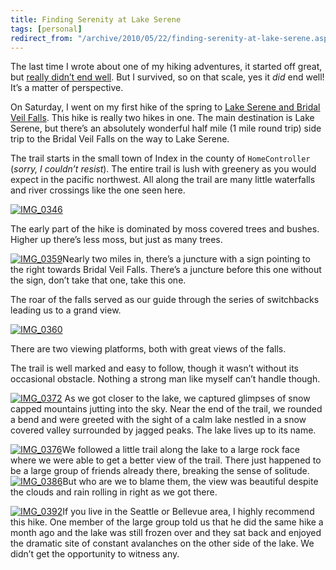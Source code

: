 ```yaml
---
title: Finding Serenity at Lake Serene
tags: [personal]
redirect_from: "/archive/2010/05/22/finding-serenity-at-lake-serene.aspx/"
---
```


The last time I wrote about one of my hiking adventures, it started off
great, but [really didn’t end
well](https://haacked.com/archive/2009/05/24/panic-mt-si.aspx "Fright on Mt Si").
But I survived, so on that scale, yes it *did* end well! It’s a matter
of perspective.

On Saturday, I went on my first hike of the spring to [Lake Serene and
Bridal Veil
Falls](http://www.wta.org/go-hiking/hikes/lake-serene "Lake Serene and Bridal Veil Falls on Washington Trails Association Website").
This hike is really two hikes in one. The main destination is Lake
Serene, but there’s an absolutely wonderful half mile (1 mile round
trip) side trip to the Bridal Veil Falls on the way to Lake Serene.

The trail starts in the small town of Index in the county of
`HomeController` (*sorry, I couldn’t resist*). The entire trail is lush
with greenery as you would expect in the pacific northwest. All along
the trail are many little waterfalls and river crossings like the one
seen here.

[![IMG\_0346](https://haacked.com/images/haacked_com/WindowsLiveWriter/FindingSerenityatLakeSerene_12403/IMG_0346_thumb.jpg "IMG_0346")](https://haacked.com/images/haacked_com/WindowsLiveWriter/FindingSerenityatLakeSerene_12403/IMG_0346.jpg)

The early part of the hike is dominated by moss covered trees and
bushes. Higher up there’s less moss, but just as many trees.

[![IMG\_0359](https://haacked.com/images/haacked_com/WindowsLiveWriter/FindingSerenityatLakeSerene_12403/IMG_0359_thumb.jpg "IMG_0359")](https://haacked.com/images/haacked_com/WindowsLiveWriter/FindingSerenityatLakeSerene_12403/IMG_0359.jpg)Nearly
two miles in, there’s a juncture with a sign pointing to the right
towards Bridal Veil Falls. There’s a juncture before this one without
the sign, don’t take that one, take this one.

The roar of the falls served as our guide through the series of
switchbacks leading us to a grand view.

[![IMG\_0360](https://haacked.com/images/haacked_com/WindowsLiveWriter/FindingSerenityatLakeSerene_12403/IMG_0360_thumb.jpg "IMG_0360")](https://haacked.com/images/haacked_com/WindowsLiveWriter/FindingSerenityatLakeSerene_12403/IMG_0360.jpg)

There are two viewing platforms, both with great views of the falls.

The trail is well marked and easy to follow, though it wasn’t without
its occasional obstacle. Nothing a strong man like myself can’t handle
though.

[![IMG\_0372](https://haacked.com/images/haacked_com/WindowsLiveWriter/FindingSerenityatLakeSerene_12403/IMG_0372_thumb.jpg "IMG_0372")](https://haacked.com/images/haacked_com/WindowsLiveWriter/FindingSerenityatLakeSerene_12403/IMG_0372.jpg)
As we got closer to the lake, we captured glimpses of snow capped
mountains jutting into the sky. Near the end of the trail, we rounded a
bend and were greeted with the sight of a calm lake nestled in a snow
covered valley surrounded by jagged peaks. The lake lives up to its
name.

[![IMG\_0376](https://haacked.com/images/haacked_com/WindowsLiveWriter/FindingSerenityatLakeSerene_12403/IMG_0376_thumb.jpg "IMG_0376")](https://haacked.com/images/haacked_com/WindowsLiveWriter/FindingSerenityatLakeSerene_12403/IMG_0376.jpg)We
followed a little trail along the lake to a large rock face where we
were able to get a better view of the trail. There just happened to be a
large group of friends already there, breaking the sense of solitude.
[![IMG\_0386](https://haacked.com/images/haacked_com/WindowsLiveWriter/FindingSerenityatLakeSerene_12403/IMG_0386_thumb.jpg "IMG_0386")](https://haacked.com/images/haacked_com/WindowsLiveWriter/FindingSerenityatLakeSerene_12403/IMG_0386.jpg)But
who are we to blame them, the view was beautiful despite the clouds and
rain rolling in right as we got there.

[![IMG\_0392](https://haacked.com/images/haacked_com/WindowsLiveWriter/FindingSerenityatLakeSerene_12403/IMG_0392_thumb.jpg "IMG_0392")](https://haacked.com/images/haacked_com/WindowsLiveWriter/FindingSerenityatLakeSerene_12403/IMG_0392.jpg)If
you live in the Seattle or Bellevue area, I highly recommend this hike.
One member of the large group told us that he did the same hike a month
ago and the lake was still frozen over and they sat back and enjoyed the
dramatic site of constant avalanches on the other side of the lake. We
didn’t get the opportunity to witness any.

